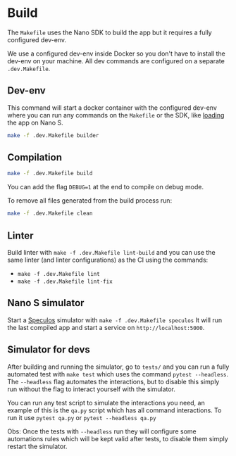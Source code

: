 # Build

The `Makefile` uses the Nano SDK to build the app but it requires a fully configured dev-env.

We use a configured dev-env inside Docker so you don't have to install the dev-env on your machine.
All dev commands are configured on a separate `.dev.Makefile`.

## Dev-env

This command will start a docker container with the configured dev-env where you can run any commands on the `Makefile` or the SDK, like [loading](https://developers.ledger.com/docs/nano-app/load/) the app on Nano S.


```bash
make -f .dev.Makefile builder
```

## Compilation

```bash
make -f .dev.Makefile build
```

You can add the flag `DEBUG=1` at the end to compile on debug mode.

To remove all files generated from the build process run:
```bash
make -f .dev.Makefile clean
```

## Linter

Build linter with `make -f .dev.Makefile lint-build` and you can use the same linter (and linter configurations) as the CI using the commands:

- `make -f .dev.Makefile lint`
- `make -f .dev.Makefile lint-fix`


## Nano S simulator

Start a [Speculos]() simulator with `make -f .dev.Makefile speculos`
It will run the last compiled app and start a service on `http://localhost:5000`.

## Simulator for devs

After building and running the simulator, go to `tests/` and you can run a fully automated test with `make test` which uses the command `pytest --headless`.
The `--headless` flag automates the interactions, but to disable this simply run without the flag to interact yourself with the simulator.

You can run any test script to simulate the interactions you need, an example of this is the `qa.py` script which has all command interactions.
To run it use `pytest qa.py` or `pytest --headless qa.py`

Obs: Once the tests with `--headless` run they will configure some automations rules which will be kept valid after tests, to disable them simply restart the simulator.
